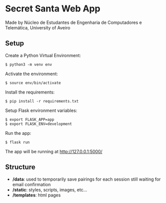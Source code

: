 # Secret Santa Web App

Made by Núcleo de Estudantes de Engenharia de Computadores e Telemática, University of Aveiro

## Setup
Create a Python Virtual Environment:
```
$ python3 -m venv env
```
Activate the environment:
```
$ source env/bin/activate
```
Install the requirements:
```
$ pip install -r requirements.txt
```
Setup Flask environment variables:
```
$ export FLASK_APP=app
$ export FLASK_ENV=development
```
Run the app:
```
$ flask run
```
The app will be running at http://127.0.0.1:5000/

## Structure
- **/data**: used to temporarily save pairings for each session still waiting for email confirmation
- **/static**: styles, scripts, images, etc...
- **/templates**: html pages 
